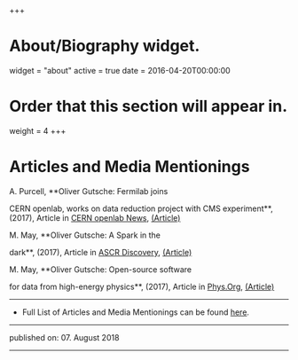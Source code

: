 +++
# About/Biography widget.
widget = "about"
active = true
date = 2016-04-20T00:00:00

# Order that this section will appear in.
weight = 4
+++

# Articles and Media Mentionings


<!--#ref-Gutsche:2017aac-->A. Purcell, **Oliver Gutsche: Fermilab joins
CERN openlab, works on data reduction project with CMS experiment**,
(2017), Article in [CERN openlab News](http://openlab.cern/news),
[(Article)](http://openlab.cern/news/fermilab-joins-cern-openlab-works-?data-reduction?-project-cms-experiment-0)

<!--#ref-Gutsche:2017aaa-->M. May, **Oliver Gutsche: A Spark in the
dark**, (2017), Article in [ASCR
Discovery](http://ascr-discovery.science.doe.gov),
[(Article)](http://ascr-discovery.science.doe.gov/2017/10/a-spark-in-the-dark/)

<!--#ref-Gutsche:2017aab-->M. May, **Oliver Gutsche: Open-source software
for data from high-energy physics**, (2017), Article in
[Phys.Org](https://phys.org),
[(Article)](https://phys.org/news/2017-10-open-source-software-high-energy-physics.html)


----------

* Full List of Articles and Media Mentionings can be found [here](https://github.com/gutsche/ForThePublic/raw/master/media_list/media_list.pdf).

----------

published on: 07. August 2018

----------
